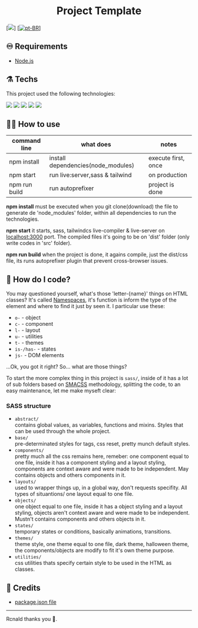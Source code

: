 <h1 align="center">Project Template</h1>

[<img src="https://img.shields.io/badge/language-en--US-green">]
[[![pt-BR](https://img.shields.io/badge/language-pt--BR-gray)](https://github.com/rcnald/Project-Template/blob/main/README.pt-BR.md)]

## ♾️ Requirements

- [Node.js](https://nodejs.org/en/download/)


## ⚗️ Techs

This project used the following technologies:

<p align="left">
  <img src="https://img.shields.io/badge/HTML5-E34F26?style=for-the-badge&logo=html5&logoColor=white">
  <img src="https://img.shields.io/badge/CSS3-1572B6?style=for-the-badge&logo=css3&logoColor=white">
  <img src="https://img.shields.io/badge/JavaScript-F7DF1E?style=for-the-badge&logo=javascript&logoColor=black">
  <img src="https://img.shields.io/badge/Sass-CC6699?style=for-the-badge&logo=sass&logoColor=white">
  <img src="https://img.shields.io/badge/Tailwind_CSS-38B2AC?style=for-the-badge&logo=tailwind-css&logoColor=white">
</p>

## 👨‍💻 How to use

| command line  | what does                          | notes               |
|---------------|------------------------------------|---------------------|
| npm install   | install dependencies(node_modules) | execute first, once |
| npm start     | run live:server,sass & tailwind    | on production       |
| npm run build | run autoprefixer                   | project is done     |

**npm install** must be executed when you git clone(download) the file to generate de 'node_modules' folder, within all dependencies to run the technologies.

**npm start** it starts, sass, tailwindcs live-compiler & live-server on [localhost:3000](https://localhost:3000) port. The compiled files it's going to be on 'dist' folder (only write codes in 'src' folder).

**npm run build** when the project is done, it agains compile, just the dist/css file, its runs autoprefixer plugin that prevent cross-browser issues.

## 🤔 How do I code?

You may questioned yourself, what's those 'letter-{name}' things on HTML classes? It's called [Namespaces](https://csswizardry.com/2015/03/more-transparent-ui-code-with-namespaces/), it's function is inform the type of the element and where to find it just by seen it. I particular use these:
  - `o-` - object
  - `c-` - component
  - `l-` - layout
  - `u-` - utilities
  - `t-` - themes
  - `is-/has-` - states
  - `js-` - DOM elements

...Ok, you got it right? So... what are those things?

To start the more complex thing in this project is `sass/`, inside of it has a lot of sub folders based on [SMACSS](http://smacss.com) methodology, splitting the code, to an easy maintenance, let me make myseft clear:

### SASS structure

  - `abstract/`<br> contains global values, as variables, functions and mixins. Styles that can be used through the whole project.
  - `base/` <br> pre-determinated styles for tags, css reset, pretty munch default styles.
  - `components/` <br> pretty much all the css remains here, remeber: one component equal to one file, inside it has a component styling and a layout styling, components are context aware and were made to be independent. May contains objects and others components in it.
  - `layouts/` <br> used to wrapper things up, in a global way, don't requests specifity. All types of situantions/ one layout equal to one file.
  - `objects/` <br> one object equal to one file, inside it has a object styling and a layout styling, objects aren't context aware and were made to be independent. Mustn't contains components and others objects in it.
  - `states/` <br> temporary states or conditions, basically animations, transitions.
  - `themes/` <br> theme style, one theme equal to one file, dark theme, halloween theme, the components/objects are modify to fit it's own theme purpose.
  - `utilities/` <br> css utilities thats specify certain style to be used in the HTML as classes.

## 🔮 Credits

- [package.json file](https://thinkdobecreate.com/articles/minimum-static-site-sass-setup/)

---

Rcnald thanks you 🧙.
